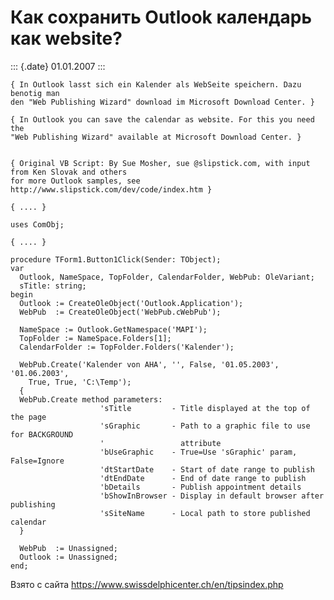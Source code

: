 Как сохранить Outlook календарь как website?
============================================

::: {.date}
01.01.2007
:::

    { In Outlook lasst sich ein Kalender als WebSeite speichern. Dazu benotig man
    den "Web Publishing Wizard" download im Microsoft Download Center. }
     
    { In Outlook you can save the calendar as website. For this you need the
    "Web Publishing Wizard" available at Microsoft Download Center. }
     
     
    { Original VB Script: By Sue Mosher, sue @slipstick.com, with input from Ken Slovak and others
    for more Outlook samples, see http://www.slipstick.com/dev/code/index.htm }
     
    { .... }
     
    uses ComObj;
     
    { .... }
     
    procedure TForm1.Button1Click(Sender: TObject);
    var 
      Outlook, NameSpace, TopFolder, CalendarFolder, WebPub: OleVariant;
      sTitle: string;
    begin
      Outlook := CreateOleObject('Outlook.Application');
      WebPub  := CreateOleObject('WebPub.cWebPub');
     
      NameSpace := Outlook.GetNamespace('MAPI');
      TopFolder := NameSpace.Folders[1];
      CalendarFolder := TopFolder.Folders('Kalender');
     
      WebPub.Create('Kalender von AHA', '', False, '01.05.2003', '01.06.2003',
        True, True, 'C:\Temp');
      {
      WebPub.Create method parameters:
                        'sTitle         - Title displayed at the top of the page
                        'sGraphic       - Path to a graphic file to use for BACKGROUND
                        '                 attribute
                        'bUseGraphic    - True=Use 'sGraphic' param, False=Ignore
                        'dtStartDate    - Start of date range to publish
                        'dtEndDate      - End of date range to publish
                        'bDetails       - Publish appointment details
                        'bShowInBrowser - Display in default browser after publishing
                        'sSiteName      - Local path to store published calendar
      }
     
      WebPub  := Unassigned;
      Outlook := Unassigned;
    end;

Взято с сайта <https://www.swissdelphicenter.ch/en/tipsindex.php>
